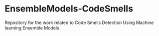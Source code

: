 # EnsembleModels-CodeSmells

Repository for the work related to Code Smells Detection Using Machine learning Ensemble Models

